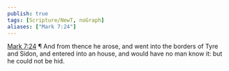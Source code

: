 ```yaml
---
publish: true
tags: [Scripture/NewT, noGraph]
aliases: ["Mark 7:24"]
---
```

[Mark 7:24](https://churchofjesuschrist.org/study/scriptures/nt/mark/7?lang=eng&id=p24#p24) ¶ And from thence he arose, and went into the borders of Tyre and Sidon, and entered into an house, and would have no man know it: but he could not be hid.
